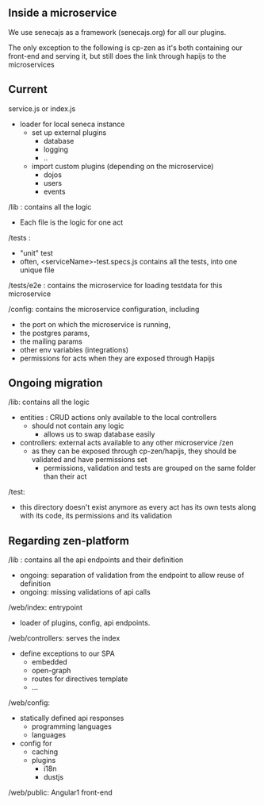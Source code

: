 ## Inside a microservice

We use senecajs as a framework \(senecajs.org\) for all our plugins.

The only exception to the following is cp-zen as it's both containing our front-end and serving it, but still does the link through hapijs to the microservices

## Current

service.js or index.js

* loader for local seneca instance
  * set up external plugins
    * database
    * logging
    * ..
  * import custom plugins \(depending on the microservice\)
    * dojos
    * users
    * events

/lib : contains all the logic

* Each file is the logic for one act

/tests :

* "unit" test
* often, &lt;serviceName&gt;-test.specs.js contains all the tests, into one unique file

/tests/e2e : contains the microservice for loading testdata for this microservice

/config: contains the microservice configuration, including

* the port on which the microservice is running, 
* the postgres params,
* the mailing params
* other env variables \(integrations\)
* permissions for acts when they are exposed through Hapijs

## Ongoing migration

/lib: contains all the logic

* entities : CRUD actions only available to the local controllers
  * should not contain any logic
    * allows us to swap database  easily
* controllers:  external acts available to any other microservice /zen
  * as they can be exposed through cp-zen/hapijs, they should be validated and have permissions set
    * permissions, validation and tests are grouped on the same folder than their act

/test:

* this directory doesn't exist anymore as every act has its own tests along with its code, its permissions and its validation

## Regarding zen-platform

/lib : contains all the api endpoints and their definition

* ongoing: separation of validation from the endpoint to allow reuse of definition
* ongoing: missing validations of api calls

/web/index: entrypoint

* loader of plugins, config, api endpoints.

/web/controllers:  serves the index

* define exceptions to our SPA
  * embedded
  * open-graph
  * routes for directives template
  * ...

/web/config:

* statically defined api responses
  * programming languages
  * languages
* config for
  * caching
  * plugins
    * i18n
    * dustjs

/web/public:  Angular1 front-end

